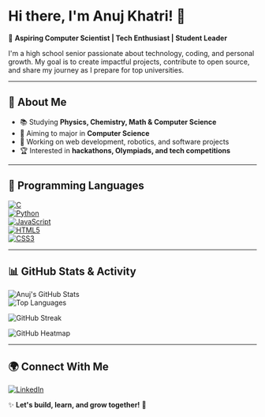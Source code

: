 # Hi there, I'm Anuj Khatri! 👋  

🚀 **Aspiring Computer Scientist | Tech Enthusiast | Student Leader**  

I'm a high school senior passionate about technology, coding, and personal growth. My goal is to create impactful projects, contribute to open source, and share my journey as I prepare for top universities.  

---

## 🌟 About Me  
- 📚 Studying **Physics, Chemistry, Math & Computer Science**  
- 🎯 Aiming to major in **Computer Science**  
- 🔧 Working on web development, robotics, and software projects  
- 🏆 Interested in **hackathons, Olympiads, and tech competitions**  

---

## 🚀 Programming Languages  
[![C](https://img.shields.io/badge/C-00599C?style=for-the-badge&logo=c&logoColor=white)]()  
[![Python](https://img.shields.io/badge/Python-3776AB?style=for-the-badge&logo=python&logoColor=white)]()  
[![JavaScript](https://img.shields.io/badge/JavaScript-F7DF1E?style=for-the-badge&logo=javascript&logoColor=black)]()  
[![HTML5](https://img.shields.io/badge/HTML5-E34F26?style=for-the-badge&logo=html5&logoColor=white)]()  
[![CSS3](https://img.shields.io/badge/CSS3-1572B6?style=for-the-badge&logo=css3&logoColor=white)]()  

---

## 📊 GitHub Stats & Activity  

![Anuj's GitHub Stats](https://github-readme-stats.vercel.app/api?username=anuzdev&show_icons=true&theme=dark)  
![Top Languages](https://github-readme-stats.vercel.app/api/top-langs/?username=anuzdev&layout=compact&theme=dark)  

![GitHub Streak](https://github-readme-streak-stats.herokuapp.com/?user=anuzdev&theme=dark)  

![GitHub Heatmap](https://github.com/anuzdev/anuzdev/blob/output/github-contribution-grid-snake.svg)  

---

## 🌍 Connect With Me  
[![LinkedIn](https://img.shields.io/badge/LinkedIn-0A66C2?style=for-the-badge&logo=linkedin&logoColor=white)](https://linkedin.com/in/anujkhatri)  

✨ **Let's build, learn, and grow together!** 🚀  
